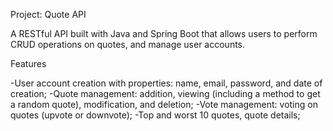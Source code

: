 Project: Quote API

A RESTful API built with Java and Spring Boot that allows users to perform CRUD operations on quotes, and manage user accounts.

Features

-User account creation with properties: name, email, password, and date of creation;
-Quote management: addition, viewing (including a method to get a random quote), modification, and deletion;
-Vote management: voting on quotes (upvote or downvote);
-Top and worst 10 quotes, quote details;
